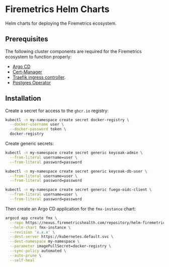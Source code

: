 # Firemetrics Helm Charts

Helm charts for deploying the Firemetrics ecosystem.

## Prerequisites

The following cluster components are required for the Firemetrics ecosystem to function properly:

- [Argo CD](https://argo-cd.readthedocs.io/en/stable/)
- [Cert-Manager](https://cert-manager.io/docs/installation/)
- [Traefik ingress controller](https://doc.traefik.io/traefik/getting-started/quick-start-with-kubernetes/).
- [Postgres Operator](https://github.com/zalando/postgres-operator/blob/master/docs/quickstart.md#deployment-options)

## Installation

Create a secret for access to the `ghcr.io` registry:

```bash
kubectl -n my-namespace create secret docker-registry \
  --docker-username user \
  --docker-password token \
  docker-registry
```

Create generic secrets:

```bash
kubectl -n my-namespace create secret generic keycoak-admin \
  --from-literal username=user \
  --from-literal password=password

kubectl -n my-namespace create secret generic keycoak-db-user \
  --from-literal username=user \
  --from-literal password=password

kubectl -n my-namespace create secret generic fuego-oidc-client \
  --from-literal username=user \
  --from-literal password=password
```

Then create an Argo CD application for the `fmx-instance` chart:

```bash
argocd app create fmx \
  --repo https://nexus.firemetricshealth.com/repository/helm-firemetrics/ \
  --helm-chart fmx-instance \
  --revision 'x.x.x' \
  --dest-server https://kubernetes.default.svc \
  --dest-namespace my-namespace \
  --parameter imagePullSecret=docker-registry \
  --sync-policy automated \
  --auto-prune \
  --self-heal
```
